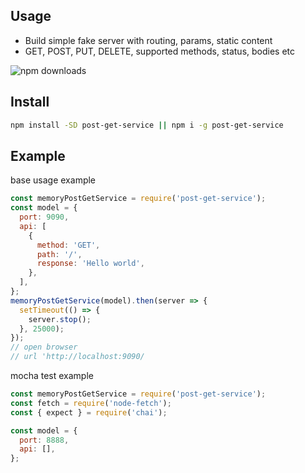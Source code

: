 ## Usage

- Build simple fake server with routing, params, static content
- GET, POST, PUT, DELETE, supported methods, status, bodies etc

![npm downloads](https://img.shields.io/npm/dm/post-get-service.svg?style=flat-square)

## Install

```sh
npm install -SD post-get-service || npm i -g post-get-service
```

## Example

base usage example

```js
const memoryPostGetService = require('post-get-service');
const model = {
  port: 9090,
  api: [
    {
      method: 'GET',
      path: '/',
      response: 'Hello world',
    },
  ],
};
memoryPostGetService(model).then(server => {
  setTimeout(() => {
    server.stop();
  }, 25000);
});
// open browser
// url 'http://localhost:9090/
```

mocha test example

```js
const memoryPostGetService = require('post-get-service');
const fetch = require('node-fetch');
const { expect } = require('chai');

const model = {
  port: 8888,
  api: [],
};
